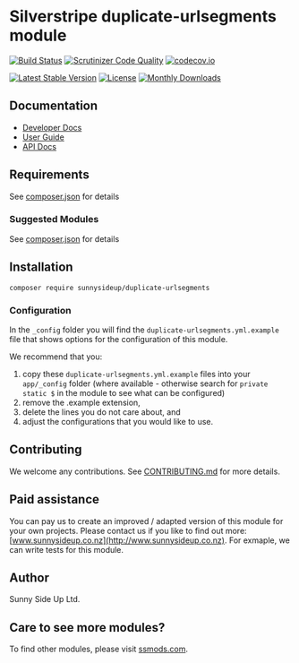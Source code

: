 # Silverstripe duplicate-urlsegments module
[![Build Status](https://travis-ci.org/sunnysideup/silverstripe-duplicate-urlsegments.svg?branch=master)](https://travis-ci.org/sunnysideup/silverstripe-duplicate-urlsegments)
[![Scrutinizer Code Quality](https://scrutinizer-ci.com/g/sunnysideup/silverstripe-duplicate-urlsegments/badges/quality-score.png?b=master)](https://scrutinizer-ci.com/g/sunnysideup/silverstripe-duplicate-urlsegments/?branch=master)
[![codecov.io](https://codecov.io/github/sunnysideup/silverstripe-duplicate-urlsegments/coverage.svg?branch=master)](https://codecov.io/github/sunnysideup/silverstripe-duplicate-urlsegments?branch=master)

[![Latest Stable Version](https://poser.pugx.org/sunnysideup/duplicate-urlsegments/version)](https://packagist.org/packages/sunnysideup/duplicate-urlsegments)
[![License](https://poser.pugx.org/sunnysideup/duplicate-urlsegments/license)](https://packagist.org/packages/sunnysideup/duplicate-urlsegments)
[![Monthly Downloads](https://poser.pugx.org/sunnysideup/duplicate-urlsegments/d/monthly)](https://packagist.org/packages/sunnysideup/duplicate-urlsegments)


## Documentation



 * [Developer Docs](docs/en/INDEX.md)
 * [User Guide](docs/en/userguide.md)
 * [API Docs](http://docs.ssmods.com/sunnysideup/duplicate-urlsegments/classes.xhtml)


## Requirements



See [composer.json](composer.json) for details


### Suggested Modules



See [composer.json](composer.json) for details


## Installation


```
composer require sunnysideup/duplicate-urlsegments
```

### Configuration



In the `_config` folder you will find the `duplicate-urlsegments.yml.example`
file that shows options for the configuration of this module.

We recommend that you:

  1. copy these `duplicate-urlsegments.yml.example` files into your
`app/_config` folder (where available - otherwise search for `private static $` in the module to see what can be configured)
  2. remove the .example extension,
  3. delete the lines you do not care about, and
  4. adjust the configurations that you would like to use.


## Contributing



We welcome any contributions. See [CONTRIBUTING.md](CONTRIBUTING.md) for more details.

## Paid assistance



You can pay us to create an improved / adapted version of this module for your own projects.  Please contact us if you like to find out more: [www.sunnysideup.co.nz](http://www.sunnysideup.co.nz).  For exmaple, we can write tests for this module.  

## Author



Sunny Side Up Ltd.


## Care to see more modules?

To find other modules, please visit [ssmods.com](http://ssmods.com/).
